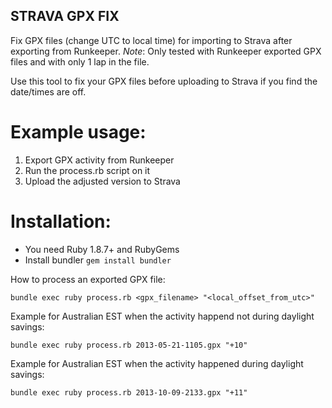 STRAVA GPX FIX
--------------

Fix GPX files (change UTC to local time) for importing to Strava after exporting from Runkeeper.
*Note*: Only tested with Runkeeper exported GPX files and with only 1 lap in the file.

Use this tool to fix your GPX files before uploading to Strava if you find the date/times are off.

Example usage:
==============

1. Export GPX activity from Runkeeper
2. Run the process.rb script on it
3. Upload the adjusted version to Strava

Installation:
=============

- You need Ruby 1.8.7+ and RubyGems
- Install bundler `gem install bundler`

How to process an exported GPX file:

    bundle exec ruby process.rb <gpx_filename> "<local_offset_from_utc>"

Example for Australian EST when the activity happend not during daylight savings:

    bundle exec ruby process.rb 2013-05-21-1105.gpx "+10"

Example for Australian EST when the activity happened during daylight savings:

    bundle exec ruby process.rb 2013-10-09-2133.gpx "+11"

